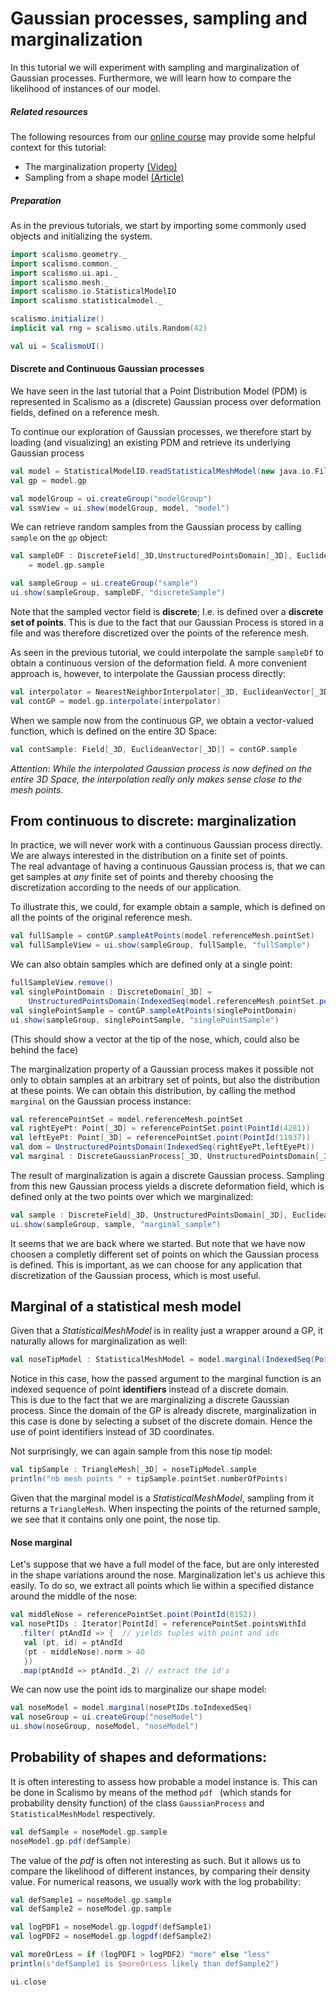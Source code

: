 # Gaussian processes, sampling and marginalization


In this tutorial we will experiment with sampling and marginalization of
Gaussian processes. Furthermore, we will learn how to compare the 
likelihood of instances of our model.


##### Related resources

The following resources from our [online course](https://www.futurelearn.com/courses/statistical-shape-modelling) may provide
some helpful context for this tutorial:

- The marginalization property [(Video)](https://www.futurelearn.com/courses/statistical-shape-modelling/3/steps/250339)
- Sampling from a shape model [(Article)](https://www.futurelearn.com/courses/statistical-shape-modelling/3/steps/250340)


##### Preparation 

As in the previous tutorials, we start by importing some commonly used objects and initializing the system. 

```scala mdoc:silent
import scalismo.geometry._
import scalismo.common._
import scalismo.ui.api._
import scalismo.mesh._
import scalismo.io.StatisticalModelIO
import scalismo.statisticalmodel._

scalismo.initialize()
implicit val rng = scalismo.utils.Random(42)

val ui = ScalismoUI()
```



#### Discrete and Continuous Gaussian processes

We have seen in the last tutorial that a Point Distribution Model (PDM) 
is represented in Scalismo as a (discrete) Gaussian process over deformation fields, 
defined on a reference mesh. 

To continue our exploration of Gaussian processes, we therefore start 
by loading (and visualizing) an existing PDM and retrieve its underlying
Gaussian process

```scala mdoc:silent
val model = StatisticalModelIO.readStatisticalMeshModel(new java.io.File("datasets/bfm.h5")).get
val gp = model.gp

val modelGroup = ui.createGroup("modelGroup")
val ssmView = ui.show(modelGroup, model, "model")
```

We can retrieve random samples from the Gaussian process by calling ```sample```
on the ```gp``` object:

```scala mdoc:silent
val sampleDF : DiscreteField[_3D,UnstructuredPointsDomain[_3D], EuclideanVector[_3D]] 
    = model.gp.sample

val sampleGroup = ui.createGroup("sample")  
ui.show(sampleGroup, sampleDF, "discreteSample")
```

Note that the sampled vector field is **discrete**; I.e. is 
defined over a **discrete set of points**. 
This is due to the fact that our Gaussian Process is stored in a file 
and was therefore discretized over the points of the reference mesh.

As seen in the previous tutorial, we could interpolate the 
sample ```sampleDf``` to obtain a continuous version of the deformation field. 
A more convenient approach is, however, to interpolate the 
Gaussian process directly: 
 
```scala mdoc:silent
val interpolator = NearestNeighborInterpolator[_3D, EuclideanVector[_3D]]()
val contGP = model.gp.interpolate(interpolator)
```

When we sample now from the continuous GP, we obtain a vector-valued function, 
which is defined on the entire 3D Space: 

```scala mdoc:silent
val contSample: Field[_3D, EuclideanVector[_3D]] = contGP.sample
```

*Attention: While the interpolated Gaussian process is now defined on the entire 3D Space, the interpolation really only makes sense close to the mesh points*.

## From continuous to discrete: marginalization
In practice, we will never work with a continuous Gaussian process directly.
We are always interested in the distribution on a finite set of points.   
The real advantage of having a continuous Gaussian process is, that we can
get samples at *any* finite set of points and thereby choosing the discretization
according to the needs of our application. 

To illustrate this, we could, for example obtain a sample, 
which is defined on all the points of the original reference mesh.

```scala mdoc:silent
val fullSample = contGP.sampleAtPoints(model.referenceMesh.pointSet)
val fullSampleView = ui.show(sampleGroup, fullSample, "fullSample")
```

We can also obtain samples which are defined only at a single point: 

```scala mdoc:silent
fullSampleView.remove()
val singlePointDomain : DiscreteDomain[_3D] = 
    UnstructuredPointsDomain(IndexedSeq(model.referenceMesh.pointSet.point(PointId(8156))))
val singlePointSample = contGP.sampleAtPoints(singlePointDomain) 
ui.show(sampleGroup, singlePointSample, "singlePointSample")
```
(This should show a vector at the tip of the nose, which, could also be behind the face)

The marginalization property of a Gaussian process makes it possible not only
to obtain samples at an arbitrary set of points, but also the
distribution at these points. We can 
obtain this distribution, by calling the method ```marginal``` 
on the Gaussian process instance: 

```scala mdoc:silent
val referencePointSet = model.referenceMesh.pointSet
val rightEyePt: Point[_3D] = referencePointSet.point(PointId(4281))
val leftEyePt: Point[_3D] = referencePointSet.point(PointId(11937))
val dom = UnstructuredPointsDomain(IndexedSeq(rightEyePt,leftEyePt))
val marginal : DiscreteGaussianProcess[_3D, UnstructuredPointsDomain[_3D], EuclideanVector[_3D]] = contGP.marginal(dom)
```

The result of marginalization is again a discrete Gaussian process. 
Sampling from this new Gaussian process yields a discrete deformation field, which 
is defined only at the two points over which we marginalized:
```scala mdoc:silent
val sample : DiscreteField[_3D, UnstructuredPointsDomain[_3D], EuclideanVector[_3D]] = marginal.sample 
ui.show(sampleGroup, sample, "marginal_sample") 
```


It seems that we are back where we started. But note that we have 
now choosen a completly different set of points
on which the Gaussian process is defined. 
This is important, as we can choose for any application that 
discretization of the Gaussian process, which is most useful.
  

## Marginal of a statistical mesh model

Given that a *StatisticalMeshModel* is in reality just a wrapper 
around a GP, it naturally allows for marginalization as well: 

```scala mdoc:silent
val noseTipModel : StatisticalMeshModel = model.marginal(IndexedSeq(PointId(8156)))
```

Notice in this case, how the passed argument to the marginal function 
is an indexed sequence of point **identifiers** instead of a discrete domain.  
This is due to the fact that we are marginalizing a discrete Gaussian process. 
Since the domain of the GP is already discrete, marginalization in this 
case is done by selecting a subset of the discrete domain. 
Hence the use of point identifiers instead of 3D coordinates.

Not surprisingly, we can again sample from this nose tip model: 

```scala mdoc
val tipSample : TriangleMesh[_3D] = noseTipModel.sample
println("nb mesh points " + tipSample.pointSet.numberOfPoints)
```

Given that the marginal model is a *StatisticalMeshModel*, sampling from it 
returns a ```TriangleMesh```. When inspecting the points of the 
returned sample, we see that it contains only one point, the nose tip. 

#### Nose marginal

Let's suppose that we have a full model of the face, but are only 
interested in the shape variations around the nose. 
Marginalization let's us achieve this easily.
To do so, we extract all points which lie within a specified distance 
around the middle of the nose:

```scala mdoc:silent
val middleNose = referencePointSet.point(PointId(8152))
val nosePtIDs : Iterator[PointId] = referencePointSet.pointsWithId
  .filter( ptAndId => {  // yields tuples with point and ids
   val (pt, id) = ptAndId
   (pt - middleNose).norm > 40
   })   
  .map(ptAndId => ptAndId._2) // extract the id's   
```
We can now use the point ids to marginalize our shape model:

```scala mdoc:silent
val noseModel = model.marginal(nosePtIDs.toIndexedSeq)
val noseGroup = ui.createGroup("noseModel")
ui.show(noseGroup, noseModel, "noseModel")
```

## Probability of shapes and deformations: 

It is often interesting to assess how probable a model instance is. 
This can be done in Scalismo by means of the method ```pdf ``` 
(which stands for probability density function) of the class ```GaussianProcess```
and ```StatisticalMeshModel``` respectively.


```scala mdoc:silent
val defSample = noseModel.gp.sample
noseModel.gp.pdf(defSample)
```

The value of the *pdf* is often not interesting as such. But it allows us to compare the likelihood of different instances, by comparing their density value.
For numerical reasons, we usually work with the log probability:

```scala mdoc
val defSample1 = noseModel.gp.sample
val defSample2 = noseModel.gp.sample

val logPDF1 = noseModel.gp.logpdf(defSample1)
val logPDF2 = noseModel.gp.logpdf(defSample2)

val moreOrLess = if (logPDF1 > logPDF2) "more" else "less"
println(s"defSample1 is $moreOrLess likely than defSample2")
```

```scala mdoc:invisible
ui.close
```